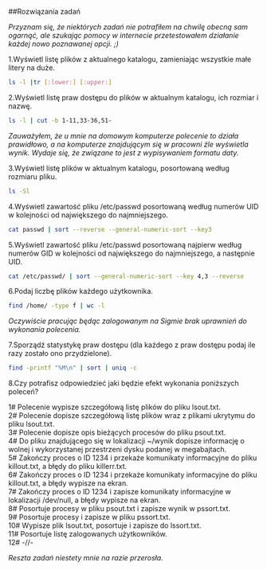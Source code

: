 ##Rozwiązania zadań

_Przyznam się, że niektórych zadań nie potrafiłem na chwilę obecną sam ogarnąć, ale szukając pomocy w internecie przetestowałem działanie każdej nowo poznawanej opcji. ;)_

1\.Wyświetl listę plików z aktualnego katalogu, zamieniając wszystkie małe litery na duże.

```sh
ls -l |tr [:lower:] [:upper:]
```

2\.Wyświetl listę praw dostępu do plików w aktualnym katalogu, ich rozmiar i nazwę.

```sh
ls -l | cut -b 1-11,33-36,51-
```

_Zauważyłem, że u mnie na domowym komputerze polecenie to działa prawidłowo, a na komputerze znajdującym się w pracowni źle wyświetla wynik. Wydaje się, że związane to jest z wypisywaniem formatu daty._

3\.Wyświetl listę plików w aktualnym katalogu, posortowaną według rozmiaru pliku.

```sh
ls -Sl
```

4\.Wyświetl zawartość pliku /etc/passwd posortowaną według numerów UID w kolejności od największego do najmniejszego.

```sh
cat passwd | sort --reverse --general-numeric-sort --key3
```

5\.Wyświetl zawartość pliku /etc/passwd posortowaną najpierw według numerów GID w kolejności od największego do najmniejszego, a następnie UID.

```sh
cat /etc/passwd/ | sort --general-numeric-sort --key 4,3 --reverse
```

6\.Podaj liczbę plików każdego użytkownika.

```sh
find /home/ -type f | wc -l
```

_Oczywiście pracując będąc zalogowanym na Sigmie brak uprawnień do wykonania polecenia._

7\.Sporządź statystykę praw dostępu (dla każdego z praw dostępu podaj ile razy zostało ono przydzielone).

```sh
find -printf "%M\n" | sort | uniq -c
```

8\.Czy potrafisz odpowiedzieć jaki będzie efekt wykonania poniższych poleceń?

1# Polecenie wypisze szczegółową listę plików do pliku lsout.txt.  
2# Polecenie dopisze szczegółową listę plików wraz z plikami ukrytymu do pliku lsout.txt.  
3# Polecenie dopisze opis bieżących procesów do pliku psout.txt.  
4# Do pliku znajdującego się w lokalizacji ~/wynik dopisze informację o wolnej i wykorzystanej przestrzeni dysku podanej w megabajtach.  
5# Zakończy proces o ID 1234 i przekaże komunikaty informacyjne do pliku killout.txt, a błędy do pliku killerr.txt.  
6# Zakończy proces o ID 1234 i przekaże komunikaty informacyjne do pliku killout.txt, a błędy wypisze na ekran.  
7# Zakończy proces o ID 1234 i zapisze komunikaty informacyjne w lokalizacji /dev/null, a błędy wypisze na ekran.  
8# Posortuje procesy w pliku psout.txt i zapisze wynik w pssort.txt.  
9# Posortuje procesy i zapisze w pliku pssort.txt.  
10# Wypisze plik lsout.txt, posortuje i zapisze do lssort.txt.  
11# Posortuje listę zalogowanych użytkowników.  
12# -//-

_Reszta zadań niestety mnie na razie przerosła._
